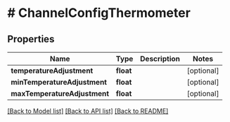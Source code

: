 # # ChannelConfigThermometer

## Properties

Name | Type | Description | Notes
------------ | ------------- | ------------- | -------------
**temperatureAdjustment** | **float** |  | [optional]
**minTemperatureAdjustment** | **float** |  | [optional]
**maxTemperatureAdjustment** | **float** |  | [optional]

[[Back to Model list]](../../README.md#models) [[Back to API list]](../../README.md#endpoints) [[Back to README]](../../README.md)
